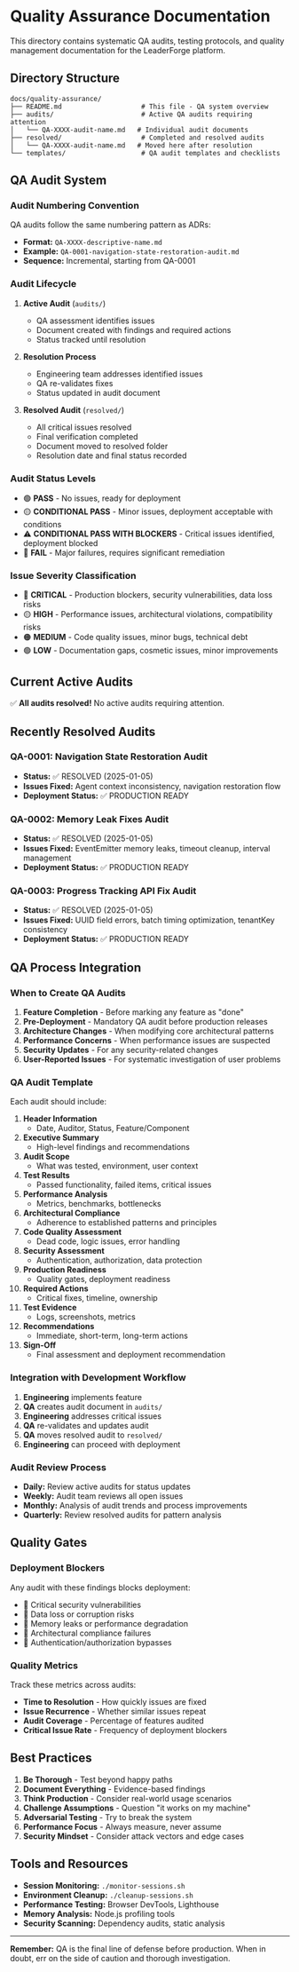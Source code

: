 # Quality Assurance Documentation

This directory contains systematic QA audits, testing protocols, and quality management documentation for the LeaderForge platform.

## Directory Structure

```
docs/quality-assurance/
├── README.md                    # This file - QA system overview
├── audits/                      # Active QA audits requiring attention
│   └── QA-XXXX-audit-name.md   # Individual audit documents
├── resolved/                    # Completed and resolved audits
│   └── QA-XXXX-audit-name.md   # Moved here after resolution
└── templates/                   # QA audit templates and checklists
```

## QA Audit System

### Audit Numbering Convention

QA audits follow the same numbering pattern as ADRs:
- **Format:** `QA-XXXX-descriptive-name.md`
- **Example:** `QA-0001-navigation-state-restoration-audit.md`
- **Sequence:** Incremental, starting from QA-0001

### Audit Lifecycle

1. **Active Audit** (`audits/`)
   - QA assessment identifies issues
   - Document created with findings and required actions
   - Status tracked until resolution

2. **Resolution Process**
   - Engineering team addresses identified issues
   - QA re-validates fixes
   - Status updated in audit document

3. **Resolved Audit** (`resolved/`)
   - All critical issues resolved
   - Final verification completed
   - Document moved to resolved folder
   - Resolution date and final status recorded

### Audit Status Levels

- 🟢 **PASS** - No issues, ready for deployment
- 🟡 **CONDITIONAL PASS** - Minor issues, deployment acceptable with conditions
- ⚠️ **CONDITIONAL PASS WITH BLOCKERS** - Critical issues identified, deployment blocked
- 🔴 **FAIL** - Major failures, requires significant remediation

### Issue Severity Classification

- 🔴 **CRITICAL** - Production blockers, security vulnerabilities, data loss risks
- 🟡 **HIGH** - Performance issues, architectural violations, compatibility risks
- 🟠 **MEDIUM** - Code quality issues, minor bugs, technical debt
- 🟢 **LOW** - Documentation gaps, cosmetic issues, minor improvements

## Current Active Audits

✅ **All audits resolved!** No active audits requiring attention.

## Recently Resolved Audits

### QA-0001: Navigation State Restoration Audit
- **Status:** ✅ RESOLVED (2025-01-05)
- **Issues Fixed:** Agent context inconsistency, navigation restoration flow
- **Deployment Status:** ✅ PRODUCTION READY

### QA-0002: Memory Leak Fixes Audit
- **Status:** ✅ RESOLVED (2025-01-05)
- **Issues Fixed:** EventEmitter memory leaks, timeout cleanup, interval management
- **Deployment Status:** ✅ PRODUCTION READY

### QA-0003: Progress Tracking API Fix Audit
- **Status:** ✅ RESOLVED (2025-01-05)
- **Issues Fixed:** UUID field errors, batch timing optimization, tenantKey consistency
- **Deployment Status:** ✅ PRODUCTION READY

## QA Process Integration

### When to Create QA Audits

1. **Feature Completion** - Before marking any feature as "done"
2. **Pre-Deployment** - Mandatory QA audit before production releases
3. **Architecture Changes** - When modifying core architectural patterns
4. **Performance Concerns** - When performance issues are suspected
5. **Security Updates** - For any security-related changes
6. **User-Reported Issues** - For systematic investigation of user problems

### QA Audit Template

Each audit should include:

1. **Header Information**
   - Date, Auditor, Status, Feature/Component
2. **Executive Summary**
   - High-level findings and recommendations
3. **Audit Scope**
   - What was tested, environment, user context
4. **Test Results**
   - Passed functionality, failed items, critical issues
5. **Performance Analysis**
   - Metrics, benchmarks, bottlenecks
6. **Architectural Compliance**
   - Adherence to established patterns and principles
7. **Code Quality Assessment**
   - Dead code, logic issues, error handling
8. **Security Assessment**
   - Authentication, authorization, data protection
9. **Production Readiness**
   - Quality gates, deployment readiness
10. **Required Actions**
    - Critical fixes, timeline, ownership
11. **Test Evidence**
    - Logs, screenshots, metrics
12. **Recommendations**
    - Immediate, short-term, long-term actions
13. **Sign-Off**
    - Final assessment and deployment recommendation

### Integration with Development Workflow

1. **Engineering** implements feature
2. **QA** creates audit document in `audits/`
3. **Engineering** addresses critical issues
4. **QA** re-validates and updates audit
5. **QA** moves resolved audit to `resolved/`
6. **Engineering** can proceed with deployment

### Audit Review Process

- **Daily:** Review active audits for status updates
- **Weekly:** Audit team reviews all open issues
- **Monthly:** Analysis of audit trends and process improvements
- **Quarterly:** Review resolved audits for pattern analysis

## Quality Gates

### Deployment Blockers

Any audit with these findings blocks deployment:
- 🔴 Critical security vulnerabilities
- 🔴 Data loss or corruption risks
- 🔴 Memory leaks or performance degradation
- 🔴 Architectural compliance failures
- 🔴 Authentication/authorization bypasses

### Quality Metrics

Track these metrics across audits:
- **Time to Resolution** - How quickly issues are fixed
- **Issue Recurrence** - Whether similar issues repeat
- **Audit Coverage** - Percentage of features audited
- **Critical Issue Rate** - Frequency of deployment blockers

## Best Practices

1. **Be Thorough** - Test beyond happy paths
2. **Document Everything** - Evidence-based findings
3. **Think Production** - Consider real-world usage scenarios
4. **Challenge Assumptions** - Question "it works on my machine"
5. **Adversarial Testing** - Try to break the system
6. **Performance Focus** - Always measure, never assume
7. **Security Mindset** - Consider attack vectors and edge cases

## Tools and Resources

- **Session Monitoring:** `./monitor-sessions.sh`
- **Environment Cleanup:** `./cleanup-sessions.sh`
- **Performance Testing:** Browser DevTools, Lighthouse
- **Memory Analysis:** Node.js profiling tools
- **Security Scanning:** Dependency audits, static analysis

---

**Remember:** QA is the final line of defense before production. When in doubt, err on the side of caution and thorough investigation.